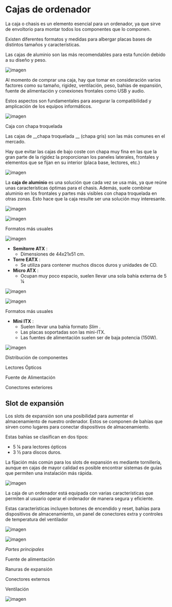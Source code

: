 # Cajas de ordenador

La caja o chasis es un elemento esencial para un ordenador, ya que sirve de envoltorio para montar todos los componentes que lo componen.

Existen diferentes formatos y medidas para albergar placas bases de distintos tamaños y características.

Las cajas de aluminio son las más recomendables para esta función debido a su diseño y peso.

![imagen](img/31_Caja0.jpg)

Al momento de comprar una caja, hay que tomar en consideración varios factores como su tamaño, rigidez, ventilación, peso, bahías de expansión, fuente de alimentación y conexiones frontales como USB y audio.

Estos aspectos son fundamentales para asegurar la compatibilidad y amplicación de los equipos informáticos.

![imagen](img/31_Caja2.jpg)

Caja con chapa troquelada

Las cajas de  __chapa troquelada __ \(chapa gris\) son las más comunes en el mercado\.

Hay que evitar las cajas de bajo coste con chapa muy fina en las que la gran parte de la rigidez la proporcionan los paneles laterales, frontales y elementos que se fijan en su interior \(placa base, lectores, etc\.\)

![imagen](img/31_Caja3.jpg)

La **caja de aluminio** es una solución que cada vez se usa más, ya que reúne unas características óptimas para el chasis. Además, suele combinar aluminio en los frontales y partes más visibles con chapa troquelada en otras zonas. Esto hace que la caja resulte ser una solución muy interesante.

![imagen](img/31_Caja4.jpg)

![imagen](img/31_Caja5.jpg)

Formatos más usuales

![imagen](img/31_Caja6.jpg)

* __Semitorre ATX__ :
  * Dimensiones de 44x21x51 cm\.
* __Torre EATX__ :
  * Se utiliza para contener muchos discos duros y unidades de CD\.
* __Micro ATX__ :
  * Ocupan muy poco espacio, suelen llevar una sola bahía externa de 5 ¼

![imagen](img/31_Caja7.jpg)

![imagen](img/31_Caja8.jpg)

Formatos más usuales

* __Mini ITX__ :
  * Suelen llevar una bahía formato  _Slim_ \.
  * Las placas soportadas son las mini\-ITX\.
  * Las fuentes de alimentación suelen ser de baja potencia \(150W\)\.

![imagen](img/31_Caja9.jpg)

Distribución de componentes

Lectores Ópticos

Fuente de Alimentación

Conectores exteriores

## Slot de expansión

Los slots de expansión son una posibilidad para aumentar el almacenamiento de nuestro ordenador. Estos se componen de bahías que sirven como lugares para conectar dispositivos de almacenamiento.

Estas bahías se clasifican en dos tipos:

- 5 ¼ para lectores ópticos
- 3 ½ para discos duros.

La fijación más común para los slots de expansión es mediante tornillería, aunque en cajas de mayor calidad es posible encontrar sistemas de guías que permiten una instalación más rápida.

![imagen](img/31_Caja10.jpg)

La caja de un ordenador está equipada con varias características que permiten al usuario operar el ordenador de manera segura y eficiente.

Estas características incluyen botones de encendido y reset, bahías para dispositivos de almacenamiento, un panel de conectores extra y controles de temperatura del ventilador

![imagen](img/31_Caja11.png)

![imagen](img/31_Caja12.jpg)

_Partes principales_

Fuente de alimentación

Ranuras de expansión

Conectores externos

Ventilación

![imagen](img/31_Caja13.png)

